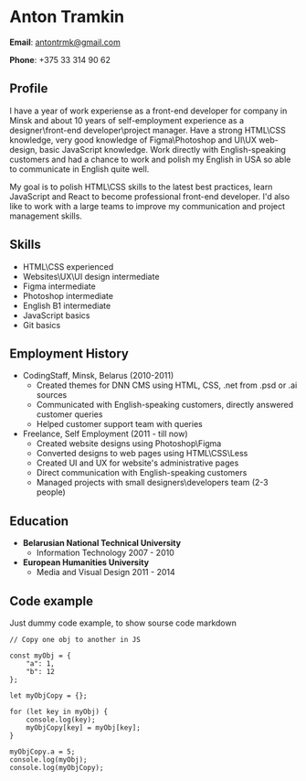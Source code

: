 # Anton Tramkin

**Email**: antontrmk@gmail.com

**Phone**: +375 33 314 90 62

## Profile

I have a year of work experiense as a front-end developer for company in Minsk and about 10 years of self-employment experience as a designer\front-end developer\project manager. Have a strong HTML\CSS knowledge, very good knowledge of Figma\Photoshop and UI\UX web-design, basic JavaScript knowledge. Work directly with English-speaking customers and had a chance to work and polish my English in USA so able to communicate in English quite well.

My goal is to polish HTML\CSS skills to the latest best practices, learn JavaScript and React to become professional front-end developer. I'd also like to work with a large teams to improve my communication and project management skills. 

## Skills

* HTML\CSS experienced
* Websites\UX\UI design intermediate
* Figma intermediate
* Photoshop intermediate
* English B1 intermediate
* JavaScript basics
* Git basics

## Employment History

* CodingStaff, Minsk, Belarus (2010-2011)
    * Created themes for DNN CMS using HTML, CSS, .net from .psd or .ai sources
    * Communicated with English-speaking customers, directly answered customer queries
    * Helped customer support team with queries
* Freelance, Self Employment (2011 - till now)
    * Created website designs using Photoshop\Figma
    * Converted designs to web pages using HTML\CSS\Less
    * Created UI and UX for website's administrative pages
    * Direct communication with English-speaking customers
    * Managed projects with small designers\developers team (2-3 people)

## Education

* **Belarusian National Technical University** 
    * Information Technology 2007 - 2010
* **European Humanities University** 
    * Media and Visual Design 2011 - 2014


## Code example

Just dummy code example, to show sourse code markdown

```
// Copy one obj to another in JS

const myObj = {
    "a": 1,
    "b": 12
};

let myObjCopy = {};

for (let key in myObj) {
    console.log(key);
    myObjCopy[key] = myObj[key];
}

myObjCopy.a = 5;
console.log(myObj);
console.log(myObjCopy);
```


